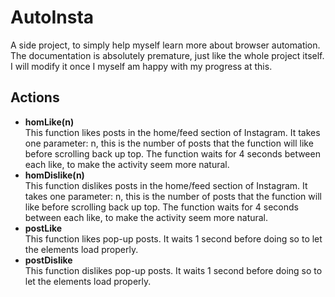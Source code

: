 # AutoInsta
A side project, to simply help myself learn more about browser automation. The documentation is absolutely premature, just like the whole project itself. I will modify it once I myself am happy with my progress at this.

## Actions
<ul>
	<!-- <li><b></b></li> -->
	<li><b>homLike(n)</b></li>
	This function likes posts in the home/feed section of Instagram. It takes one parameter: n, this is the number of posts that the function will like before scrolling back up top. 
  The function waits for 4 seconds between each like, to make the activity seem more natural.
	<li><b>homDislike(n)</b></li>
	This function dislikes posts in the home/feed section of Instagram. It takes one parameter: n, this is the number of posts that the function will like before scrolling back up top. 
  The function waits for 4 seconds between each like, to make the activity seem more natural.
	<li><b>postLike</b></li>
	This function likes pop-up posts. It waits 1 second before doing so to let the elements load properly.
	<li><b>postDislike</b></li>
	This function dislikes pop-up posts. It waits 1 second before doing so to let the elements load properly.
